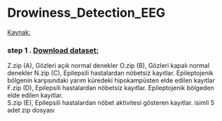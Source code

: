 # Drowiness_Detection_EEG

[Kaynak:](https://www.mathworks.com/help/wavelet/ug/time-frequency-convolutional-network-for-eeg-data-classification.html)

### step 1 . [Download dataset:](https://www.upf.edu/web/ntsa/downloads/-/asset_publisher/xvT6E4pczrBw/content/2001-indications-of-nonlinear-deterministic-and-finite-dimensional-structures-in-time-series-of-brain-electrical-activity-dependence-on-recording-regi?inheritRedirect=false&redirect=https://www.upf.edu/web/ntsa/downloads?p_p_id%3D101_INSTANCE_xvT6E4pczrBw%26p_p_lifecycle%3D0%26p_p_state%3Dnormal%26p_p_mode%3Dview%26p_p_col_id%3Dcolumn-1%26p_p_col_count%3D1#.X5Ep-S337UI)
Z.zip (A), Gözleri açık normal denekler
O.zip (B), Gözleri kapalı normal denekler
N.zip (C), Epilepsili hastalardan nöbetsiz kayıtlar. Epileptojenik bölgenin karşısındaki yarım küredeki hipokampüsten elde edilen kayıtlar
F.zip (D), Epilepsili hastalardan nöbetsiz kayıtlar. Epileptojenik bölgeden elde edilen kayıtlar.  
S.zip (E), Epilepsili hastalardan nöbet aktivitesi gösteren kayıtlar.
isimli 5 adet zip dosyası
